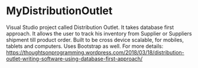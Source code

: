 # MyDistributionOutlet
Visual Studio project called Distribution Outlet. It takes database first approach. It allows the user to track his inventory from Supplier or Suppliers shipment till product order. Built to be cross device scalable, for mobiles, tablets and computers. Uses Bootstrap as well.
For more details:
https://thoughtsonprogramming.wordpress.com/2018/03/18/distribution-outlet-writing-software-using-database-first-approach/
